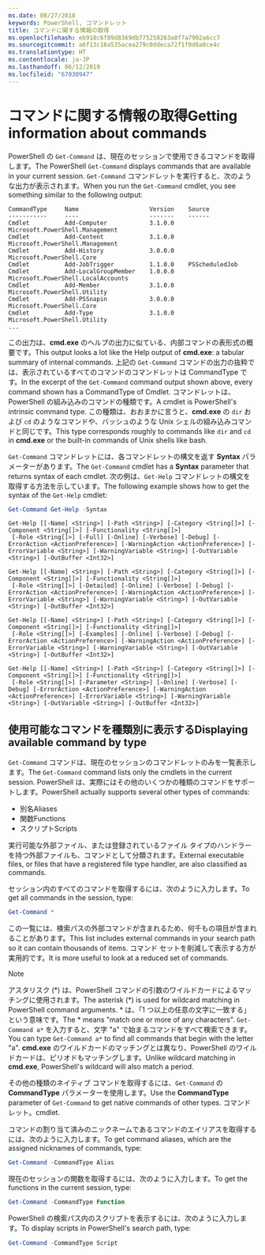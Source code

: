 ```yaml
---
ms.date: 08/27/2018
keywords: PowerShell, コマンドレット
title: コマンドに関する情報の取得
ms.openlocfilehash: eb918c6f89d8369db775258263a8f7a7902a6cc7
ms.sourcegitcommit: a6f13c16a535acea279c0ddeca72f1f0d8a8ce4c
ms.translationtype: HT
ms.contentlocale: ja-JP
ms.lasthandoff: 06/12/2019
ms.locfileid: "67030947"
---
```

# <a name="getting-information-about-commands"></a><span data-ttu-id="5eb36-103">コマンドに関する情報の取得</span><span class="sxs-lookup"><span data-stu-id="5eb36-103">Getting information about commands</span></span>

<span data-ttu-id="5eb36-104">PowerShell の `Get-Command` は、現在のセッションで使用できるコマンドを取得します。</span><span class="sxs-lookup"><span data-stu-id="5eb36-104">The PowerShell `Get-Command` displays commands that are available in your current session.</span></span>
<span data-ttu-id="5eb36-105">`Get-Command` コマンドレットを実行すると、次のような出力が表示されます。</span><span class="sxs-lookup"><span data-stu-id="5eb36-105">When you run the `Get-Command` cmdlet, you see something similar to the following output:</span></span>

```output
CommandType     Name                    Version    Source
-----------     ----                    -------    ------
Cmdlet          Add-Computer            3.1.0.0    Microsoft.PowerShell.Management
Cmdlet          Add-Content             3.1.0.0    Microsoft.PowerShell.Management
Cmdlet          Add-History             3.0.0.0    Microsoft.PowerShell.Core
Cmdlet          Add-JobTrigger          1.1.0.0    PSScheduledJob
Cmdlet          Add-LocalGroupMember    1.0.0.0    Microsoft.PowerShell.LocalAccounts
Cmdlet          Add-Member              3.1.0.0    Microsoft.PowerShell.Utility
Cmdlet          Add-PSSnapin            3.0.0.0    Microsoft.PowerShell.Core
Cmdlet          Add-Type                3.1.0.0    Microsoft.PowerShell.Utility
...
```

<span data-ttu-id="5eb36-106">この出力は、**cmd.exe** のヘルプの出力に似ている、内部コマンドの表形式の概要です。</span><span class="sxs-lookup"><span data-stu-id="5eb36-106">This output looks a lot like the Help output of **cmd.exe**: a tabular summary of internal commands.</span></span> <span data-ttu-id="5eb36-107">上記の `Get-Command` コマンドの出力の抜粋では、表示されているすべてのコマンドのコマンドレットは CommandType です。</span><span class="sxs-lookup"><span data-stu-id="5eb36-107">In the excerpt of the `Get-Command` command output shown above, every command shown has a CommandType of Cmdlet.</span></span> <span data-ttu-id="5eb36-108">コマンドレットは、PowerShell の組み込みのコマンドの種類です。</span><span class="sxs-lookup"><span data-stu-id="5eb36-108">A cmdlet is PowerShell's intrinsic command type.</span></span> <span data-ttu-id="5eb36-109">この種類は、おおまかに言うと、**cmd.exe** の `dir` および `cd` のようなコマンドや、バッシュのような Unix シェルの組み込みコマンドと同じです。</span><span class="sxs-lookup"><span data-stu-id="5eb36-109">This type corresponds roughly to commands like `dir` and `cd` in **cmd.exe** or the built-in commands of Unix shells like bash.</span></span>

<span data-ttu-id="5eb36-110">`Get-Command` コマンドレットには、各コマンドレットの構文を返す **Syntax** パラメーターがあります。</span><span class="sxs-lookup"><span data-stu-id="5eb36-110">The `Get-Command` cmdlet has a **Syntax** parameter that returns syntax of each cmdlet.</span></span> <span data-ttu-id="5eb36-111">次の例は、`Get-Help` コマンドレットの構文を取得する方法を示しています。</span><span class="sxs-lookup"><span data-stu-id="5eb36-111">The following example shows how to get the syntax of the `Get-Help` cmdlet:</span></span>

```powershell
Get-Command Get-Help -Syntax
```

```output
Get-Help [[-Name] <String>] [-Path <String>] [-Category <String[]>] [-Component <String[]>] [-Functionality <String[]>]
 [-Role <String[]>] [-Full] [-Online] [-Verbose] [-Debug] [-ErrorAction <ActionPreference>] [-WarningAction <ActionPreference>] [-ErrorVariable <String>] [-WarningVariable <String>] [-OutVariable <String>] [-OutBuffer <Int32>]

Get-Help [[-Name] <String>] [-Path <String>] [-Category <String[]>] [-Component <String[]>] [-Functionality <String[]>]
 [-Role <String[]>] [-Detailed] [-Online] [-Verbose] [-Debug] [-ErrorAction <ActionPreference>] [-WarningAction <ActionPreference>] [-ErrorVariable <String>] [-WarningVariable <String>] [-OutVariable <String>] [-OutBuffer <Int32>]

Get-Help [[-Name] <String>] [-Path <String>] [-Category <String[]>] [-Component <String[]>] [-Functionality <String[]>]
 [-Role <String[]>] [-Examples] [-Online] [-Verbose] [-Debug] [-ErrorAction <ActionPreference>] [-WarningAction <ActionPreference>] [-ErrorVariable <String>] [-WarningVariable <String>] [-OutVariable <String>] [-OutBuffer <Int32>]

Get-Help [[-Name] <String>] [-Path <String>] [-Category <String[]>] [-Component <String[]>] [-Functionality <String[]>]
 [-Role <String[]>] [-Parameter <String>] [-Online] [-Verbose] [-Debug] [-ErrorAction <ActionPreference>] [-WarningAction <ActionPreference>] [-ErrorVariable <String>] [-WarningVariable <String>] [-OutVariable <String>] [-OutBuffer <Int32>]
```

## <a name="displaying-available-command-by-type"></a><span data-ttu-id="5eb36-112">使用可能なコマンドを種類別に表示する</span><span class="sxs-lookup"><span data-stu-id="5eb36-112">Displaying available command by type</span></span>

<span data-ttu-id="5eb36-113">`Get-Command` コマンドは、現在のセッションのコマンドレットのみを一覧表示します。</span><span class="sxs-lookup"><span data-stu-id="5eb36-113">The `Get-Command` command lists only the cmdlets in the current session.</span></span> <span data-ttu-id="5eb36-114">PowerShell は、実際にはその他のいくつかの種類のコマンドをサポートします。</span><span class="sxs-lookup"><span data-stu-id="5eb36-114">PowerShell actually supports several other types of commands:</span></span>

- <span data-ttu-id="5eb36-115">別名</span><span class="sxs-lookup"><span data-stu-id="5eb36-115">Aliases</span></span>
- <span data-ttu-id="5eb36-116">関数</span><span class="sxs-lookup"><span data-stu-id="5eb36-116">Functions</span></span>
- <span data-ttu-id="5eb36-117">スクリプト</span><span class="sxs-lookup"><span data-stu-id="5eb36-117">Scripts</span></span>

<span data-ttu-id="5eb36-118">実行可能な外部ファイル、または登録されているファイル タイプのハンドラーを持つ外部ファイルも、コマンドとして分類されます。</span><span class="sxs-lookup"><span data-stu-id="5eb36-118">External executable files, or files that have a registered file type handler, are also classified as commands.</span></span>

<span data-ttu-id="5eb36-119">セッション内のすべてのコマンドを取得するには、次のように入力します。</span><span class="sxs-lookup"><span data-stu-id="5eb36-119">To get all commands in the session, type:</span></span>

```powershell
Get-Command *
```

<span data-ttu-id="5eb36-120">この一覧には、検索パスの外部コマンドが含まれるため、何千もの項目が含まれることがあります。</span><span class="sxs-lookup"><span data-stu-id="5eb36-120">This list includes external commands in your search path so it can contain thousands of items.</span></span>
<span data-ttu-id="5eb36-121">コマンド セットを削減して表示する方が実用的です。</span><span class="sxs-lookup"><span data-stu-id="5eb36-121">It is more useful to look at a reduced set of commands.</span></span>

> [!NOTE]
> <span data-ttu-id="5eb36-122">アスタリスク (\*) は、PowerShell コマンドの引数のワイルドカードによるマッチングに使用されます。</span><span class="sxs-lookup"><span data-stu-id="5eb36-122">The asterisk (\*) is used for wildcard matching in PowerShell command arguments.</span></span> <span data-ttu-id="5eb36-123">\* は、「1 つ以上の任意の文字に一致する」という意味です。</span><span class="sxs-lookup"><span data-stu-id="5eb36-123">The \* means "match one or more of any characters".</span></span> <span data-ttu-id="5eb36-124">`Get-Command a*` を入力すると、文字 "a" で始まるコマンドをすべて検索できます。</span><span class="sxs-lookup"><span data-stu-id="5eb36-124">You can type `Get-Command a*` to find all commands that begin with the letter "a".</span></span> <span data-ttu-id="5eb36-125">**cmd.exe** のワイルドカードのマッチングとは異なり、PowerShell のワイルドカードは、ピリオドもマッチングします。</span><span class="sxs-lookup"><span data-stu-id="5eb36-125">Unlike wildcard matching in **cmd.exe**, PowerShell's wildcard will also match a period.</span></span>

<span data-ttu-id="5eb36-126">その他の種類のネイティブ コマンドを取得するには、`Get-Command` の **CommandType** パラメーターを使用します。</span><span class="sxs-lookup"><span data-stu-id="5eb36-126">Use the **CommandType** parameter of `Get-Command` to get native commands of other types.</span></span>
<span data-ttu-id="5eb36-127">コマンドレット。</span><span class="sxs-lookup"><span data-stu-id="5eb36-127">cmdlet.</span></span>

<span data-ttu-id="5eb36-128">コマンドの割り当て済みのニックネームであるコマンドのエイリアスを取得するには、次のように入力します。</span><span class="sxs-lookup"><span data-stu-id="5eb36-128">To get command aliases, which are the assigned nicknames of commands, type:</span></span>

```powershell
Get-Command -CommandType Alias
```

<span data-ttu-id="5eb36-129">現在のセッションの関数を取得するには、次のように入力します。</span><span class="sxs-lookup"><span data-stu-id="5eb36-129">To get the functions in the current session, type:</span></span>

```powershell
Get-Command -CommandType Function
```

<span data-ttu-id="5eb36-130">PowerShell の検索パス内のスクリプトを表示するには、次のように入力します。</span><span class="sxs-lookup"><span data-stu-id="5eb36-130">To display scripts in PowerShell's search path, type:</span></span>

```powershell
Get-Command -CommandType Script
```
